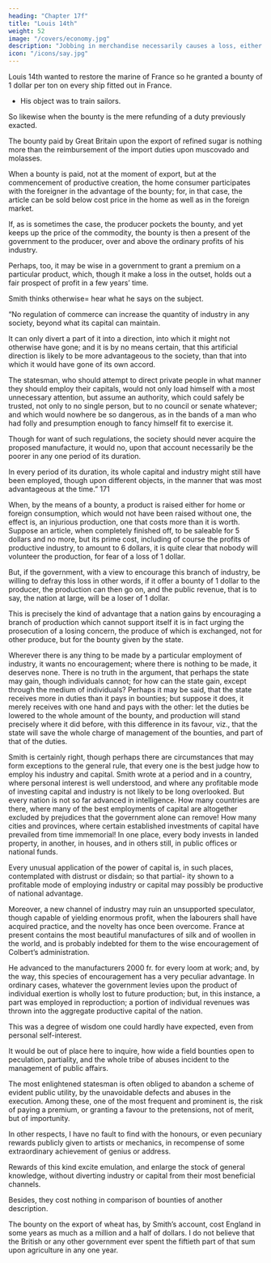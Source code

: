 ```yaml
---
heading: "Chapter 17f"
title: "Louis 14th"
weight: 52
image: "/covers/economy.jpg"
description: "Jobbing in merchandise necessarily causes a loss, either to the jobber, if the price be not raised by the transaction, or to the consumer, if it be raised"
icon: "/icons/say.jpg"
---
```



Louis 14th wanted to restore the marine of France so he granted a bounty of 1 dollar per ton on every ship fitted out in France. 
- His object was to train sailors. 

So likewise when the bounty is the mere refunding of a duty previously exacted. 

The bounty paid by Great Britain upon the export of refined sugar is nothing more than the reimbursement of the
import duties upon muscovado and molasses.

When a bounty is paid, not at the moment of export, but at the commencement of productive creation, the home consumer participates with the foreigner in the advantage of the bounty; for, in that case, the article can be sold below cost price in the home as well as in the foreign market. 

If, as is sometimes the case, the producer pockets the bounty, and yet keeps up the price of the commodity, the bounty is then a
present of the government to the producer, over and above the ordinary profits of his industry.

Perhaps, too, it may be wise in a government to grant a premium on a particular product, which, though it make a loss in the outset, holds out a fair prospect of profit in a few years’ time. 

Smith thinks otherwise= hear what he says on the subject. 

“No regulation of commerce can increase the quantity of industry in any society, beyond what its capital can maintain. 

It can only divert a part of it into a direction, into which it might not otherwise have gone; and it is by no means certain, that this artificial direction is likely to be more advantageous to the society, than that into which it would have gone of its own accord. 

The statesman, who should attempt to direct private people in what manner they should employ their capitals, would not only load himself with a most unnecessary attention, but assume an authority, which could safely be trusted, not only to no single person, but to no council or senate whatever; and which would nowhere be so dangerous, as in the bands of a man who had folly and presumption enough to fancy himself fit to exercise it. 

Though for want of such regulations, the society should never acquire the proposed manufacture, it would no, upon that account necessarily be the poorer in any one period of its duration. 

In every period of its duration, its whole capital and industry might still have been employed, though upon different objects, in the manner that was most advantageous at the time.” 171 

When, by the means of a bounty, a product is raised either for home or foreign consumption, which would not have been raised without one, the effect is, an injurious production, one that costs more than it is worth. Suppose an article, when completely finished off, to be saleable for 5 dollars and no more, but its prime cost, including of course the profits of productive industry, to amount to 6 dollars, it is quite clear that nobody will volunteer the production, for fear of a loss of 1 dollar. 

But, if the government, with a view to encourage this branch of industry, be willing to defray this loss in other words, if it offer a bounty of 1 dollar to the producer, the production can then go on, and the public revenue, that is to say, the nation at large, will be a loser of 1 dollar. 

This is precisely the kind of advantage that a nation gains by encouraging a branch of production which cannot support itself it is in fact urging the prosecution of a losing concern, the produce of which is exchanged, not for other produce, but for the bounty given by the state.


Wherever there is any thing to be made by a particular employment of industry, it wants no encouragement; where there is nothing to be made, it deserves none. There is no truth in the argument, that perhaps the state may gain, though individuals cannot; for how can the state gain, except through the medium of individuals? Perhaps it may be said, that the state receives more in duties than it pays in bounties; but suppose it does, it merely receives with one hand and pays with the other: let the duties be lowered to the whole amount of the bounty, and production will stand precisely where it did before, with this difference in its favour, viz., that the state will save the whole charge of management of the bounties, and part of that of the duties.


Smith is certainly right, though perhaps there are circumstances that may form exceptions to the general rule, that every one is the best judge how to employ his industry and capital. Smith wrote at a period and in a country, where personal interest is well understood, and where any profitable mode of investing capital and industry is not likely to be long overlooked. But every nation is not so far advanced in intelligence. How many countries are there, where many of the best employments of capital are altogether excluded by prejudices that the government alone can remove!  How many cities and provinces, where certain established investments of capital have prevailed from time immemorial! In one place, every body invests in landed property, in another, in houses, and in others still, in public offices or national funds.

Every unusual application of the power of capital is, in such places, contemplated with distrust or disdain; so that partial-
ity shown to a profitable mode of employing industry or capital may possibly be productive of national advantage.

Moreover, a new channel of industry may ruin an unsupported speculator, though capable of yielding enormous profit, when the labourers shall have acquired practice, and the novelty has once been overcome. France at present contains the most beautiful manufactures of silk and of woollen in the world, and is probably indebted for them to the wise encouragement of Colbert’s administration. 

He advanced to the manufacturers 2000 fr. for every loom at work; and, by the way, this species of encouragement has a very peculiar advantage. In ordinary cases, whatever the government levies upon the product of individual exertion is wholly lost to future production;
but, in this instance, a part was employed in reproduction; a portion of individual revenues was thrown into the aggregate productive capital of the nation. 

This was a degree of wisdom one could hardly have expected, even from personal self-interest. 

It would be out of place here to inquire, how wide a field bounties open to peculation, partiality, and the whole tribe of
abuses incident to the management of public affairs. 

The most enlightened statesman is often obliged to abandon a scheme of evident public utility, by the unavoidable defects and abuses
in the execution. Among these, one of the most frequent and prominent is, the risk of paying a premium, or granting a favour
to the pretensions, not of merit, but of importunity. 

In other respects, I have no fault to find with the honours, or even pecuniary rewards publicly given to artists or mechanics, in
recompense of some extraordinary achievement of genius or address. 

Rewards of this kind excite emulation, and enlarge the stock of general knowledge, without diverting industry or
capital from their most beneficial channels. 

Besides, they cost nothing in comparison of bounties of another description. 

The bounty on the export of wheat has, by Smith’s account, cost England in some years as much as a million and a half of
dollars. I do not believe that the British or any other government ever spent the fiftieth part of that sum upon agriculture
in any one year.
